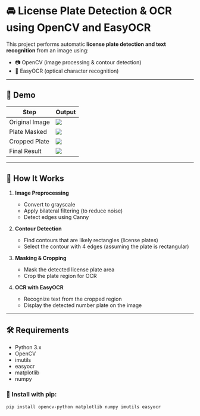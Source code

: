 # 🚘 License Plate Detection & OCR using OpenCV and EasyOCR

This project performs automatic **license plate detection and text recognition** from an image using:
- 📷 OpenCV (image processing & contour detection)
- 📖 EasyOCR (optical character recognition)

---

## 📸 Demo

| Step | Output |
|------|--------|
| Original Image | ![](examples/original.jpg) |
| Plate Masked   | ![](examples/masked.jpg) |
| Cropped Plate  | ![](examples/cropped.jpg) |
| Final Result   | ![](examples/final.jpg) |

---

## 🧠 How It Works

1. **Image Preprocessing**
   - Convert to grayscale
   - Apply bilateral filtering (to reduce noise)
   - Detect edges using Canny

2. **Contour Detection**
   - Find contours that are likely rectangles (license plates)
   - Select the contour with 4 edges (assuming the plate is rectangular)

3. **Masking & Cropping**
   - Mask the detected license plate area
   - Crop the plate region for OCR

4. **OCR with EasyOCR**
   - Recognize text from the cropped region
   - Display the detected number plate on the image

---

## 🛠️ Requirements

- Python 3.x
- OpenCV
- imutils
- easyocr
- matplotlib
- numpy

### 🔧 Install with pip:

```bash
pip install opencv-python matplotlib numpy imutils easyocr
